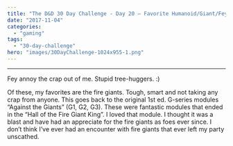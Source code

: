```yaml
---
title: "The D&D 30 Day Challenge - Day 20 – Favorite Humanoid/Giant/Fey"
date: "2017-11-04"
categories: 
  - "gaming"
tags: 
  - "30-day-challenge"
hero: "images/30DayChallenge-1024x955-1.png"
---
```


* * *

Fey annoy the crap out of me. Stupid tree-huggers. :)

Of these, my favorites are the fire giants. Tough, smart and not taking any crap from anyone. This goes back to the original 1st ed. G-series modules “Against the Giants” (G1, G2, G3). These were fantastic modules that ended in the “Hall of the Fire Giant King”. I loved that module. I thought it was a blast and have had an appreciate for the fire giants as foes ever since. I don’t think I’ve ever had an encounter with fire giants that ever left my party unscathed.
